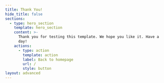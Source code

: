 ```yaml
---
title: Thank You!
hide_title: false
sections:
  - type: hero_section
    template: hero_section
    content: >-
      Thank you for testing this template. We hope you like it. Have a great
      day!
    actions:
      - type: action
        template: action
        label: Back to homepage
        url: /
        style: button
layout: advanced
---
```


